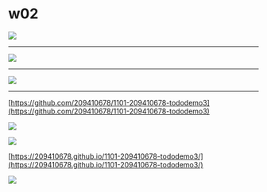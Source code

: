 # w02

![](https://i.imgur.com/4MM38UO.png)

---

![](https://i.imgur.com/7kXqlJX.png)

---

![](https://i.imgur.com/ZoWNCYZ.png)

---

[https://github.com/209410678/1101-209410678-tododemo3](https://github.com/209410678/1101-209410678-tododemo3)

![](https://i.imgur.com/H4yg94e.png)

![](https://i.imgur.com/H8YEaB0.png)

[https://209410678.github.io/1101-209410678-tododemo3/](https://209410678.github.io/1101-209410678-tododemo3/)

![](https://i.imgur.com/GhGSvDx.png)